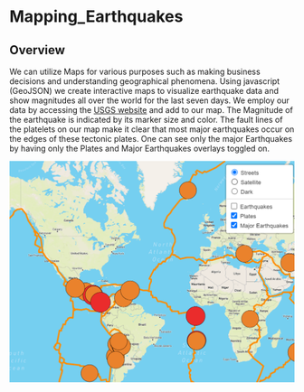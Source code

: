 # Mapping_Earthquakes

## Overview

We can utilize Maps for various purposes such as making business decisions and understanding geographical phenomena. Using javascript (GeoJSON) we create interactive maps to visualize earthquake data and show magnitudes all over the world for the last seven days. We employ our data by accessing the [USGS website](https://www.usgs.gov/natural-hazards/earthquake-hazards/earthquakes) and add to our map. The Magnitude of the earthquake is indicated by its marker size and color. The fault lines of the platelets on our map make it clear that most major earthquakes occur on the edges of these tectonic plates. One can see only the major Earthquakes by having only the Plates and Major Earthquakes overlays toggled on.


![alt text](Resources/Capture.PNG)
